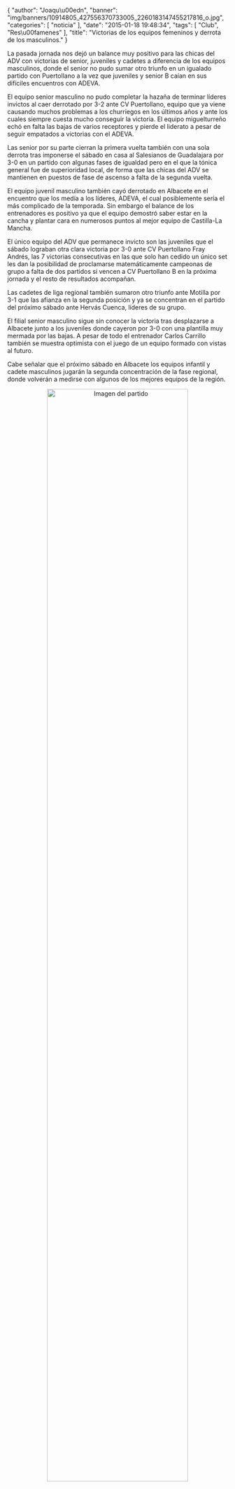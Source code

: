 {
  "author": "Joaqu\u00edn", 
  "banner": "img/banners/10914805_427556370733005_2260183147455217816_o.jpg", 
  "categories": [
    "noticia"
  ], 
  "date": "2015-01-18 19:48:34", 
  "tags": [
    "Club", 
    "Res\u00famenes"
  ], 
  "title": "Victorias de los equipos femeninos y derrota de los masculinos."
}

La pasada jornada nos dejó un balance muy positivo para las chicas del ADV con victorias de senior, juveniles y cadetes a diferencia de los equipos masculinos, donde el senior no pudo sumar otro triunfo en un igualado partido con Puertollano a la vez que juveniles y senior B caían en sus difíciles encuentros con ADEVA.

El equipo senior masculino no pudo completar la hazaña de terminar líderes invictos al caer derrotado por 3-2 ante CV Puertollano, equipo que ya viene causando muchos problemas a los churriegos en los últimos años y ante los cuales siempre cuesta mucho conseguir la victoria. El equipo miguelturreño echó en falta las bajas de varios receptores y pierde el liderato a pesar de seguir empatados a victorias con el ADEVA.

Las senior por su parte cierran la primera vuelta también con una sola derrota tras imponerse el sábado en casa al Salesianos de Guadalajara por 3-0 en un partido con algunas fases de igualdad pero en el que la tónica general fue de superioridad local, de forma que las chicas del ADV se mantienen en puestos de fase de ascenso a falta de la segunda vuelta.

El equipo juvenil masculino también cayó derrotado en Albacete en el encuentro que los medía a los líderes, ADEVA, el cual posiblemente sería el más complicado de la temporada. Sin embargo el balance de los entrenadores es positivo ya que el equipo demostró saber estar en la cancha y plantar cara en numerosos puntos al mejor equipo de Castilla-La Mancha.

El único equipo del ADV que permanece invicto son las juveniles que el sábado lograban otra clara victoria por 3-0 ante CV Puertollano Fray Andrés, las 7 victorias consecutivas en las que solo han cedido un único set les dan la posibilidad de proclamarse matemáticamente campeonas de grupo a falta de dos partidos si vencen a CV Puertollano B en la próxima jornada y el resto de resultados acompañan.

Las cadetes de liga regional también sumaron otro triunfo ante Motilla por 3-1 que las afianza en la segunda posición y ya se concentran en el partido del próximo sábado ante Hervás Cuenca, líderes de su grupo.

El filial senior masculino sigue sin conocer la victoria tras desplazarse a Albacete junto a los juveniles donde cayeron por 3-0 con una plantilla muy mermada por las bajas. A pesar de todo el entrenador Carlos Carrillo también se muestra optimista con el juego de un equipo formado con vistas al futuro.

Cabe señalar que el próximo sábado en Albacete los equipos infantil y cadete masculinos jugarán la segunda concentración de la fase regional, donde volverán a medirse con algunos de los mejores equipos de la región.

<center>
<a target="_new" href="http://www.advmiguelturra.org/img/banners/10914805_427556370733005_2260183147455217816_o.jpg"> 
<img alt="Imagen del partido" width="80%" align="center" src="http://www.advmiguelturra.org/img/banners/10914805_427556370733005_2260183147455217816_o.jpg"/> </a> </center>

